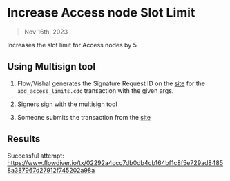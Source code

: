 # Increase Access node Slot Limit

> Nov 16th, 2023 

Increases the slot limit for Access nodes by 5

## Using Multisign tool

1. Flow/Vishal generates the Signature Request ID on the [site](https://flow-multisig-git-service-account-onflow.vercel.app/mainnet) for the `add_access_limits.cdc` transaction with the given args.

2. Signers sign with the multisign tool

3. Someone submits the transaction from the [site](https://flow-multisig-git-service-account-onflow.vercel.app/mainnet)


## Results

Successful attempt: https://www.flowdiver.io/tx/02292a4ccc7db0db4cb164bf1c8f5e729ad84858a387967d27912f745202a98a

